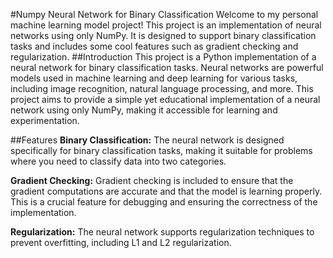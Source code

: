 #Numpy Neural Network for Binary Classification
Welcome to my personal machine learning model project! This project is an implementation of neural networks using only NumPy. It is designed to support binary classification tasks and includes some cool features such as gradient checking and regularization.
##Introduction
This project is a Python implementation of a neural network for binary classification tasks. Neural networks are powerful models used in machine learning and deep learning for various tasks, including image recognition, natural language processing, and more. This project aims to provide a simple yet educational implementation of a neural network using only NumPy, making it accessible for learning and experimentation.

##Features
**Binary Classification:** The neural network is designed specifically for binary classification tasks, making it suitable for problems where you need to classify data into two categories.

**Gradient Checking:** Gradient checking is included to ensure that the gradient computations are accurate and that the model is learning properly. This is a crucial feature for debugging and ensuring the correctness of the implementation.

**Regularization:** The neural network supports regularization techniques to prevent overfitting, including L1 and L2 regularization.



